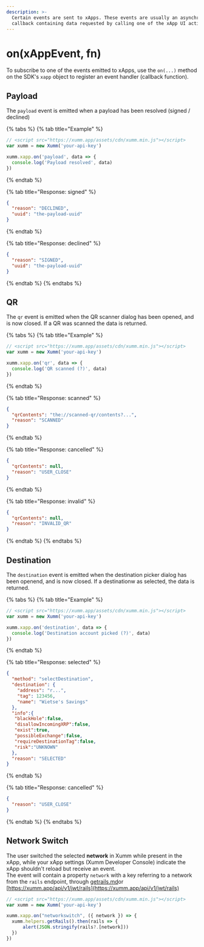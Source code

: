 ```yaml
---
description: >-
  Certain events are sent to xApps. These events are usually an asynchronous
  callback containing data requested by calling one of the xApp UI actions.
---
```


# on(xAppEvent, fn)

To subscribe to one of the events emitted to xApps, use the `on(...)` method on the SDK's `xapp` object to register an event handler (callback function).

## Payload

The `payload` event is emitted when a payload has been resolved (signed / declined)

{% tabs %}
{% tab title="Example" %}
```javascript
// <script src="https://xumm.app/assets/cdn/xumm.min.js"></script>
var xumm = new Xumm('your-api-key')

xumm.xapp.on('payload', data => {
  console.log('Payload resolved', data)
})
```
{% endtab %}

{% tab title="Response: signed" %}
```json
{
  "reason": "DECLINED",
  "uuid": "the-payload-uuid"
}
```
{% endtab %}

{% tab title="Response: declined" %}
```json
{
  "reason": "SIGNED",
  "uuid": "the-payload-uuid"
}
```
{% endtab %}
{% endtabs %}

## QR

The `qr` event is emitted when the QR scanner dialog has been opened, and is now closed. If a QR was scanned the data is returned.

{% tabs %}
{% tab title="Example" %}
```javascript
// <script src="https://xumm.app/assets/cdn/xumm.min.js"></script>
var xumm = new Xumm('your-api-key')

xumm.xapp.on('qr', data => {
  console.log('QR scanned (?)', data)
})
```
{% endtab %}

{% tab title="Response: scanned" %}
```json
{
  "qrContents": "the://scanned-qr/contents?...",
  "reason": "SCANNED"
}
```
{% endtab %}

{% tab title="Response: cancelled" %}
```json
{
  "qrContents": null,
  "reason": "USER_CLOSE"
}
```
{% endtab %}

{% tab title="Response: invalid" %}
```json
{
  "qrContents": null,
  "reason": "INVALID_QR"
}
```
{% endtab %}
{% endtabs %}

## Destination

The `destination` event is emitted when the destination picker dialog has been openend, and is now closed. If a destinationw as selected, the data is returned.

{% tabs %}
{% tab title="Example" %}
```javascript
// <script src="https://xumm.app/assets/cdn/xumm.min.js"></script>
var xumm = new Xumm('your-api-key')

xumm.xapp.on('destination', data => {
  console.log('Destination account picked (?)', data)
})
```
{% endtab %}

{% tab title="Response: selected" %}
```json
{
  "method": "selectDestination",
  "destination": {
    "address": "r...",
    "tag": 123456,
    "name": "Wietse's Savings"
  },
  "info":{
   "blackHole":false,
   "disallowIncomingXRP":false,
   "exist":true,
   "possibleExchange":false,
   "requireDestinationTag":false,
   "risk":"UNKNOWN"
  },
  "reason": "SELECTED"
}
```
{% endtab %}

{% tab title="Response: cancelled" %}
```json
{
  "reason": "USER_CLOSE"
}
```
{% endtab %}
{% endtabs %}

## Network Switch

The user switched the selected **network** in Xumm while present in the xApp, while your xApp settings (Xumm Developer Console) indicate the xApp shouldn't reload but receive an event.\
The event will contain a property `network` with a key referring to a network from the `rails` endpoint, through [getrails.md](../xumm.helpers/getrails.md "mention")or [https://xumm.app/api/v1/jwt/rails](https://xumm.app/api/v1/jwt/rails)

```javascript
// <script src="https://xumm.app/assets/cdn/xumm.min.js"></script>
var xumm = new Xumm('your-api-key')

xumm.xapp.on("networkswitch", ({ network }) => {
  xumm.helpers.getRails().then(rails => {
      alert(JSON.stringify(rails?.[network]))
  })
})
```
